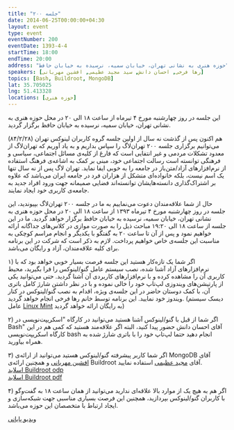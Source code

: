 ```yaml
---
title: "جلسه ۲۰۰"
date: 2014-06-25T00:00:00+04:30
layout: event
type: event
eventNumber: 200
eventDate: 1393-4-4
startTime: 18:00
endTime: 20:00
address: "حوزه هنری به نشانی تهران، خیابان سمیه، نرسیده به خیابان حافظ"
speakers: [رها فرخی, احسان دانش, سید مجید عظیمی, افشین مهربانی]
topics: [Bash, Buildroot, MongoDB]
lat: 35.705025
lng: 51.413328
locations: [حوزه هنری]
---
```

این جلسه در روز چهارشنبه مورخ ۴ تیرماه از ساعت ۱۸ الی ۲۰ در محل حوزه هنری به نشانی تهران، خیابان سمیه، نرسیده به خیابان حافظ برگزار گردید.

هم اکنون پس از گذشت نه سال از اولین جلسه گروه کاربران لینوکس تهران (۸۴/۲/۲۸) می‌توانیم برگزاری جلسه ۲۰۰ تهران‌لاگ را سپاس بداریم و به یاد آوریم که تهران‌لاگ از معدود تشکلات مردمی و غیر انتفایی است که فارغ از کلیه‌ی مسائل اجتماعی، سیاسی و فرهنگی توانسته است رسالت اجتماعی خود، مبنی بر کمک به اشاعه‌ی فرهنگ استفاده از نرم‌افزارهای آزاد/متن‌باز در جامعه را به خوبی ایفا نماید. تهران لاگ پس از نه سال تنها یک اسم نیست، بلکه خانواده‌ای متشکل از هزاران فرد در جامعه ایران می‌باشد که علاوه بر اشتراک‌گذاری دانسته‌هایشان توانسته‌اند فضایی صمیمانه جهت ورود افراد جدید به جامعه‌ی کاربری خود ایجاد نمایند.

حال از شما علاقه‌مندان دعوت می‌نماییم به ما در جلسه ۲۰۰ تهران‌لاگ بپیوندید، این جلسه در روز چهارشنبه مورخ ۴ تیرماه ۱۳۹۳ از ساعت ۱۸ الی ۲۰ در محل حوزه هنری به نشانی تهران، خیابان سمیه، نرسیده به خیابان  حافظ برگزار خواهد گردید. ما در این جلسه از ساعت ۱۸ الی ۱۹:۲۰ مباحث ذیل را به صورت موازی در کلاس‌های جداگانه ارائه خواهیم نمود و پس از آن تا ساعت ۲۰ به گفتگو با یکدیگر و انجام مراسم کوچکی به مناسبت این جلسه‌ی خاص خواهیم پرداخت. لازم به ذکر است که شرکت در این برنامه برای کلیه علاقه‌مندان، آزاد و رایگان می‌باشد.

۱) اگر شما یک تازه‌کار هستید این جلسه فرصت بسیار خوبی خواهد بود که با نرم‌افزارهای آزاد آشنا شده، نصب سیستم عامل گنو/لینوکس را فرا بگیرید، محیط کاربری آن را مشاهده کرده و با نرم‌افزارهای کاربردی آن آشنا گردید. حتی می‌توانید یکی از پارتیشن‌های ویندوزی لپ‌تاپ خود را خالی نموده و با در نظر داشتن شارژ کامل باتری آن، با کمک دوستان حاضر در این جلسه‌ی ویژه، اقدام به نصب گنو/لینوکس در کنار ویندوز خود نمایید. این برنامه توسط خانم رها فرخی انجام خواهد گردید. (دیسک سیستم عامل [Linux Mint](http://sito.ir/Linux-Mint/) به رایگان ارائه خواهد گردید)

۲) اگر شما از قبل با گنو/لینوکس آشنا هستید می‌توانید در کارگاه "اسکریپت‌نویسی در Bash" آقای احسان دانش حضور پیدا کنید، البته اگر علاقه‌مند هستید که کمی هم در این کارگاه اسکریپت‌نویسی bash انجام دهید حتما لپ‌تاپ خود را با باتری شارژ شده به همراه بیاورید.

۳) اگر شما کاربر پیشرفته گنو/لینوکس هستید می‌توانید از ارائه‌ی MongoDB آقای [افشین مهربانی](http://afshinm.name/) و همچنین ارائه‌ی Buildroot آقای [مجید عظیمی](https://twitter.com/majidazimi) استفاده نمایید.  
[اسلاید Buildroot odp](/events/presentations/200/buildroot.odp)  
[اسلاید Buildroot pdf](/events/presentations/200/buildroot.pdf)  

۴) اگر هم به هیچ یک از موارد بالا علاقه‌ای ندارید می‌توانید از همان ساعت ۱۸ به گفت‌و‌گو با کاربران گنو/لینوکس بپردازید، همچنین این فرصت بسیاری مناسبی جهت شبکه‌سازی و ایجاد ارتباط با متخصصان این حوزه می‌باشد.


[ویدیو پایانی](https://archive.org/details/tehlug_200) 
